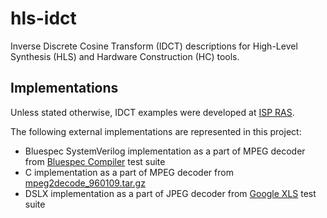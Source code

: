 # hls-idct
Inverse Discrete Cosine Transform (IDCT) descriptions for High-Level Synthesis (HLS) and Hardware Construction (HC) tools.

## Implementations

Unless stated otherwise, IDCT examples were developed at [ISP RAS](https://www.ispras.ru/).

The following external implementations are represented in this project:

- Bluespec SystemVerilog implementation as a part of MPEG decoder
  from [Bluespec Compiler](https://github.com/B-Lang-org/bsc) test suite
- C implementation as a part of MPEG decoder from
  [mpeg2decode_960109.tar.gz](http://standards.iso.org/ittf/PubliclyAvailableStandards/ISO_IEC_13818-4_2004_Conformance_Testing/Video/verifier/mpeg2decode_960109.tar.gz)
- DSLX implementation as a part of JPEG decoder
  from [Google XLS](https://github.com/google/xls) test suite
